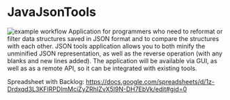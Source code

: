 # JavaJsonTools
![example workflow](https://github.com/SebChw/JavaJsonTools/actions/workflows/ci.yml/badge.svg)
Application for programmers who need to reformat or filter data structures saved in JSON format and to compare the structures with each other. JSON tools application allows you to both minify the unminified JSON representation, as well as the reverse operation (with any blanks and new lines added). The application will be available via GUI, as well as as a remote API, so it can be integrated with existing tools.


Spreadsheet with Backlog: https://docs.google.com/spreadsheets/d/1z-Drdxqd3L3KFIRPDlmMciZyZRhIZvX5l9N-DH7EbVk/edit#gid=0
